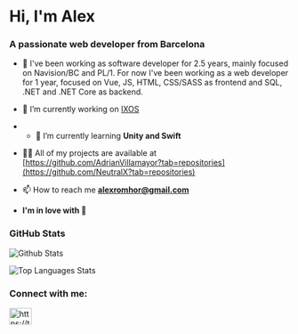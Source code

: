 <h1>Hi, I'm Alex</h1>
<h3>A passionate web developer from Barcelona</h3>

- 📄 I've been working as software developer for 2.5 years, mainly focused on Navision/BC and PL/1. For now I've been working as a web developer for 1 year, focused on Vue, JS, HTML, CSS/SASS as frontend and SQL, .NET and .NET Core as backend.

- 🔭 I’m currently working on [IXOS](https://www.ixos.pro/)

- - 🌱 I’m currently learning **Unity and Swift**

- 👨‍💻 All of my projects are available at [https://github.com/AdrianVillamayor?tab=repositories](https://github.com/NeutralX?tab=repositories)

- 📫 How to reach me **alexromhor@gmail.com**

- **I'm in love with 🍟**

<h3> GitHub Stats</h3>

![Github Stats](https://github-readme-stats.vercel.app/api?username=AdrianVillamayor&show_icons=true&theme=dark&count_private=true)

![Top Languages Stats](https://github-readme-stats.vercel.app/api/top-langs?username=AdrianVillamayor&layout=compact&theme=dark)


<h3 align="left">Connect with me:</h3>
<p align="left">
<a href="https://twitter.com/NeutralZX" target="blank"><img align="center" src="https://raw.githubusercontent.com/rahuldkjain/github-profile-readme-generator/master/src/images/icons/Social/twitter.svg" alt="https://twitter.com/adrii_vs" height="30" width="40" /></a>
</p>
